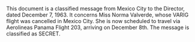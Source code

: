This document is a classified message from Mexico City to the Director, dated December 7, 1963. It concerns Miss Norma Valverde, whose VARIG flight was cancelled in Mexico City. She is now scheduled to travel via Aerolineas Panama Flight 203, arriving on December 8th. The message is classified as SECRET.
